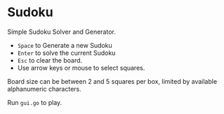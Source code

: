 # Sudoku

Simple Sudoku Solver and Generator.

- `Space` to Generate a new Sudoku
- `Enter` to solve the current Sudoku
- `Esc` to clear the board.
- Use arrow keys or mouse to select squares.

Board size can be between 2 and 5 squares per box, limited by available alphanumeric characters. 

Run `gui.go` to play.
